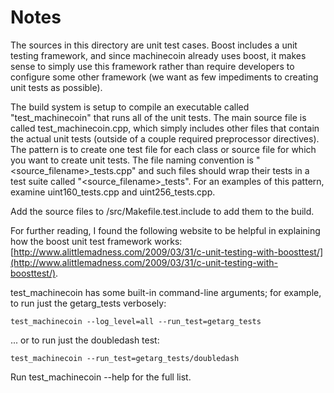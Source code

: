 # Notes
The sources in this directory are unit test cases.  Boost includes a
unit testing framework, and since machinecoin already uses boost, it makes
sense to simply use this framework rather than require developers to
configure some other framework (we want as few impediments to creating
unit tests as possible).

The build system is setup to compile an executable called "test_machinecoin"
that runs all of the unit tests.  The main source file is called
test_machinecoin.cpp, which simply includes other files that contain the
actual unit tests (outside of a couple required preprocessor
directives).  The pattern is to create one test file for each class or
source file for which you want to create unit tests.  The file naming
convention is "<source_filename>_tests.cpp" and such files should wrap
their tests in a test suite called "<source_filename>_tests".  For an
examples of this pattern, examine uint160_tests.cpp and
uint256_tests.cpp.

Add the source files to /src/Makefile.test.include to add them to the build.

For further reading, I found the following website to be helpful in
explaining how the boost unit test framework works:
[http://www.alittlemadness.com/2009/03/31/c-unit-testing-with-boosttest/](http://www.alittlemadness.com/2009/03/31/c-unit-testing-with-boosttest/).

test_machinecoin has some built-in command-line arguments; for
example, to run just the getarg_tests verbosely:

    test_machinecoin --log_level=all --run_test=getarg_tests

... or to run just the doubledash test:

    test_machinecoin --run_test=getarg_tests/doubledash

Run  test_machinecoin --help   for the full list.

